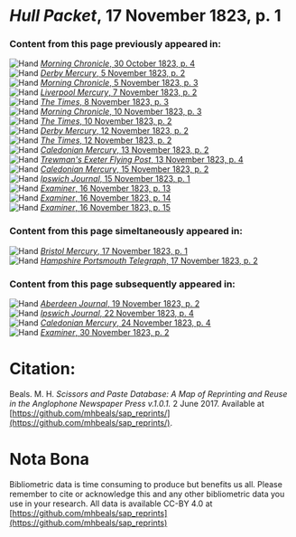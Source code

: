 # *Hull Packet*, 17 November 1823, p. 1  
  
### Content from this page previously appeared in:  
![Hand](http://scissorsandpaste.net/wp-content/uploads/2017/06/smallhandpointer.png) [*Morning Chronicle*, 30 October 1823, p. 4](https://mhbeals.github.io/sap_html/Morning-Chronicle/Morning-Chronicle-30-October-1823-p-4)  
![Hand](http://scissorsandpaste.net/wp-content/uploads/2017/06/smallhandpointer.png) [*Derby Mercury*, 5 November 1823, p. 2](https://mhbeals.github.io/sap_html/Derby-Mercury/Derby-Mercury-5-November-1823-p-2)  
![Hand](http://scissorsandpaste.net/wp-content/uploads/2017/06/smallhandpointer.png) [*Morning Chronicle*, 5 November 1823, p. 3](https://mhbeals.github.io/sap_html/Morning-Chronicle/Morning-Chronicle-5-November-1823-p-3)  
![Hand](http://scissorsandpaste.net/wp-content/uploads/2017/06/smallhandpointer.png) [*Liverpool Mercury*, 7 November 1823, p. 2](https://mhbeals.github.io/sap_html/Liverpool-Mercury/Liverpool-Mercury-7-November-1823-p-2)  
![Hand](http://scissorsandpaste.net/wp-content/uploads/2017/06/smallhandpointer.png) [*The Times*, 8 November 1823, p. 3](https://mhbeals.github.io/sap_html/The-Times/The-Times-8-November-1823-p-3)  
![Hand](http://scissorsandpaste.net/wp-content/uploads/2017/06/smallhandpointer.png) [*Morning Chronicle*, 10 November 1823, p. 3](https://mhbeals.github.io/sap_html/Morning-Chronicle/Morning-Chronicle-10-November-1823-p-3)  
![Hand](http://scissorsandpaste.net/wp-content/uploads/2017/06/smallhandpointer.png) [*The Times*, 10 November 1823, p. 2](https://mhbeals.github.io/sap_html/The-Times/The-Times-10-November-1823-p-2)  
![Hand](http://scissorsandpaste.net/wp-content/uploads/2017/06/smallhandpointer.png) [*Derby Mercury*, 12 November 1823, p. 2](https://mhbeals.github.io/sap_html/Derby-Mercury/Derby-Mercury-12-November-1823-p-2)  
![Hand](http://scissorsandpaste.net/wp-content/uploads/2017/06/smallhandpointer.png) [*The Times*, 12 November 1823, p. 2](https://mhbeals.github.io/sap_html/The-Times/The-Times-12-November-1823-p-2)  
![Hand](http://scissorsandpaste.net/wp-content/uploads/2017/06/smallhandpointer.png) [*Caledonian Mercury*, 13 November 1823, p. 2](https://mhbeals.github.io/sap_html/Caledonian-Mercury/Caledonian-Mercury-13-November-1823-p-2)  
![Hand](http://scissorsandpaste.net/wp-content/uploads/2017/06/smallhandpointer.png) [*Trewman's Exeter Flying Post*, 13 November 1823, p. 4](https://mhbeals.github.io/sap_html/Trewman's-Exeter-Flying-Post/Trewman's-Exeter-Flying-Post-13-November-1823-p-4)  
![Hand](http://scissorsandpaste.net/wp-content/uploads/2017/06/smallhandpointer.png) [*Caledonian Mercury*, 15 November 1823, p. 2](https://mhbeals.github.io/sap_html/Caledonian-Mercury/Caledonian-Mercury-15-November-1823-p-2)  
![Hand](http://scissorsandpaste.net/wp-content/uploads/2017/06/smallhandpointer.png) [*Ipswich Journal*, 15 November 1823, p. 1](https://mhbeals.github.io/sap_html/Ipswich-Journal/Ipswich-Journal-15-November-1823-p-1)  
![Hand](http://scissorsandpaste.net/wp-content/uploads/2017/06/smallhandpointer.png) [*Examiner*, 16 November 1823, p. 13](https://mhbeals.github.io/sap_html/Examiner/Examiner-16-November-1823-p-13)  
![Hand](http://scissorsandpaste.net/wp-content/uploads/2017/06/smallhandpointer.png) [*Examiner*, 16 November 1823, p. 14](https://mhbeals.github.io/sap_html/Examiner/Examiner-16-November-1823-p-14)  
![Hand](http://scissorsandpaste.net/wp-content/uploads/2017/06/smallhandpointer.png) [*Examiner*, 16 November 1823, p. 15](https://mhbeals.github.io/sap_html/Examiner/Examiner-16-November-1823-p-15)  
  
### Content from this page simeltaneously appeared in:  
![Hand](http://scissorsandpaste.net/wp-content/uploads/2017/06/smallhandpointer.png) [*Bristol Mercury*, 17 November 1823, p. 1](https://mhbeals.github.io/sap_html/Bristol-Mercury/Bristol-Mercury-17-November-1823-p-1)  
![Hand](http://scissorsandpaste.net/wp-content/uploads/2017/06/smallhandpointer.png) [*Hampshire Portsmouth Telegraph*, 17 November 1823, p. 2](https://mhbeals.github.io/sap_html/Hampshire-Portsmouth-Telegraph/Hampshire-Portsmouth-Telegraph-17-November-1823-p-2)  
  
### Content from this page subsequently appeared in:  
![Hand](http://scissorsandpaste.net/wp-content/uploads/2017/06/smallhandpointer.png) [*Aberdeen Journal*, 19 November 1823, p. 2](https://mhbeals.github.io/sap_html/Aberdeen-Journal/Aberdeen-Journal-19-November-1823-p-2)  
![Hand](http://scissorsandpaste.net/wp-content/uploads/2017/06/smallhandpointer.png) [*Ipswich Journal*, 22 November 1823, p. 4](https://mhbeals.github.io/sap_html/Ipswich-Journal/Ipswich-Journal-22-November-1823-p-4)  
![Hand](http://scissorsandpaste.net/wp-content/uploads/2017/06/smallhandpointer.png) [*Caledonian Mercury*, 24 November 1823, p. 4](https://mhbeals.github.io/sap_html/Caledonian-Mercury/Caledonian-Mercury-24-November-1823-p-4)  
![Hand](http://scissorsandpaste.net/wp-content/uploads/2017/06/smallhandpointer.png) [*Examiner*, 30 November 1823, p. 2](https://mhbeals.github.io/sap_html/Examiner/Examiner-30-November-1823-p-2)  


# Citation: 

Beals. M. H. *Scissors and Paste Database: A Map of Reprinting and Reuse in the Anglophone Newspaper Press v.1.0.1.* 2 June 2017. Available at [https://github.com/mhbeals/sap_reprints/](https://github.com/mhbeals/sap_reprints/). 

# Nota Bona

Bibliometric data is time consuming to produce but benefits us all. Please remember to cite or acknowledge this and any other bibliometric data you use in your research. All data is available CC-BY 4.0 at [https://github.com/mhbeals/sap_reprints](https://github.com/mhbeals/sap_reprints)